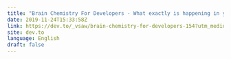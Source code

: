 ```yaml
---
title: "Brain Chemistry For Developers - What exactly is happening in your brain that makes you feel stressed, happy and tired at work?"
date: 2019-11-24T15:33:58Z
link: https://dev.to/_vsaw/brain-chemistry-for-developers-154?utm_medium=RSS&utm_source=news.12bit.vn
site: dev.to
language: English
draft: false
---
```

